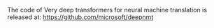 The code of Very deep transformers for neural machine translation is released at:
https://github.com/microsoft/deepnmt
